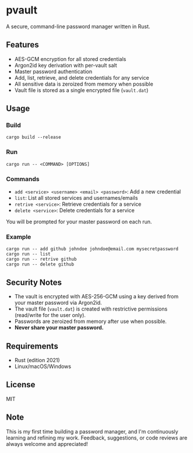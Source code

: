 # pvault

A secure, command-line password manager written in Rust.

## Features
- AES-GCM encryption for all stored credentials
- Argon2id key derivation with per-vault salt
- Master password authentication
- Add, list, retrieve, and delete credentials for any service
- All sensitive data is zeroized from memory when possible
- Vault file is stored as a single encrypted file (`vault.dat`)

## Usage

### Build
```
cargo build --release
```

### Run
```
cargo run -- <COMMAND> [OPTIONS]
```

### Commands
- `add <service> <username> <email> <password>`: Add a new credential
- `list`: List all stored services and usernames/emails
- `retrive <service>`: Retrieve credentials for a service
- `delete <service>`: Delete credentials for a service

You will be prompted for your master password on each run.

### Example
```
cargo run -- add github johndoe johndoe@email.com mysecretpassword
cargo run -- list
cargo run -- retrive github
cargo run -- delete github
```

## Security Notes
- The vault is encrypted with AES-256-GCM using a key derived from your master password via Argon2id.
- The vault file (`vault.dat`) is created with restrictive permissions (read/write for the user only).
- Passwords are zeroized from memory after use when possible.
- **Never share your master password.**

## Requirements
- Rust (edition 2021)
- Linux/macOS/Windows

## License
MIT 

## Note
This is my first time building a password manager, and I'm continuously learning and refining my work. Feedback, suggestions, or code reviews are always welcome and appreciated!
